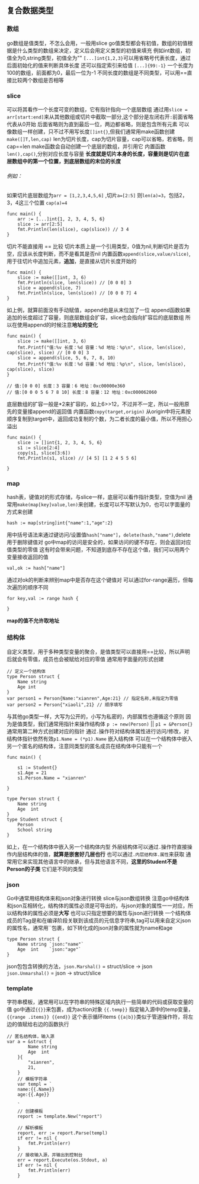 ## 复合数据类型
### 数组
go数组是值类型，不怎么会用，一般用slice
go值类型都会有初值，数组的初值根据是什么类型的数组来决定，定义后会用定义类型的初值来填充
例如int数组，初值全为0,string类型，初值全为""
`[...]int{1,2,3}`可以用省略号代表长度，通过后面初始化的值来判断具体长度
还可以指定索引来给值
`[...]{99:-1}` 一个长度为100的数组，前面都为0，最后一位为-1
不同长度的数组是不同类型，可以用==直接比较两个数组是否相等

### slice
可以将其看作一个长度可变的数组，它有指针指向一个底层数组
通过用`slice = arr[start:end]`来从其他数组或切片中截取一部分,这个部分是左闭右开`:`前面省略代表从0开始
后面省略则为直到最后一位，两边都省略，则是包含所有元素
可以像数组一样创建，只不过不用写长度`[]int{}`,但我们通常用make函数创建
`make([]T,len,cap)` len为切片长度，cap为切片容量，cap可以省略，若省略，则cap==len
make函数会自动创建一个底层的数组，并引用它
内置函数 `len(),cap()`,分别对应长度与容量
**长度就是切片本身的长度，容量则是切片在底层数组中的第一个位置，到底层数组的末位的长度**
###### 例如：
如果切片底层数组为`arr = [1,2,3,4,5,6]` ,切片`a=[2:5]` 则`len(a)=3`，包括2，3，4这三个位置
`cap(a)=4`
```
func main() {
	arr := [...]int{1, 2, 3, 4, 5, 6}
	slice := arr[2:5]
	fmt.Println(len(slice), cap(slice)) // 3 4
}
```
切片不能直接用 == 比较
切片本质上是一个引用类型，0值为nil,判断切片是否为空，应该从长度判断，而不是看其是否nil
内置函数`append(slice,value/slice)`,用于往切片中追加元素，**追加**，是直接从切片长度开始的
```
func main() {
	slice := make([]int, 3, 6)
	fmt.Println(slice, len(slice)) // [0 0 0] 3
	slice = append(slice, 7)
	fmt.Println(slice, len(slice)) // [0 0 0 7] 4
}
```
如上例，就算前面没有手动赋值，append也是从末位加了一位
append函数如果追加的长度超过了容量，则底层数组会扩容，slice也会指向扩容后的底层数组
所以在使用append的时候注意**地址的变化**
```
func main() {
	slice := make([]int, 3, 6)
	fmt.Printf("值:%v 长度：%d 容量：%d 地址：%p\n", slice, len(slice), cap(slice), slice) // [0 0 0] 3
	slice = append(slice, 5, 6, 7, 8, 10)
	fmt.Printf("值:%v 长度：%d 容量：%d 地址：%p\n", slice, len(slice), cap(slice), slice)
}

// 值:[0 0 0] 长度：3 容量：6 地址：0xc00000e360
// 值:[0 0 0 5 6 7 8 10] 长度：8 容量：12 地址：0xc000062060
```
底层数组的扩容一般是*2来扩容的，如上6>>12，不过并不一定，所以一般用原先的变量接append的返回值
内置函数`copy(target,origin)` 从origin中将元素按顺序复制到target中，返回成功复制的个数，为二者长度的最小值，所以不用担心溢出
```
func main() {
	slice := []int{1, 2, 3, 4, 5, 6}
	s1 := slice[2:4]
	copy(s1, slice[3:6])
	fmt.Println(s1, slice) // [4 5] [1 2 4 5 5 6]

}
```
### map
hash表，键值对的形式存储，与slice一样，底层可以看作指针类型，空值为nil
通常用`make(map[key]value,len)`来创建，长度可以不写默认为0，也可以字面量的方式来创建
```
hash := map[string]int{"name":1,"age":2}
```
用中括号语法来通过键访问/设置值`hash["name"]`，`delete(hash,"name")`,delete用于删除键值对
go中map的访问是安全的，如果访问的键不存在，则会返回对应值类型的零值
这有时会带来问题，不知道到底存不存在这个值，我们可以用两个变量接收返回的值
```
val,ok := hash["name"]
```
通过对ok的判断来辨别map中是否存在这个键值对
可以通过for-range遍历，但每次遍历的顺序不同
```
for key,val := range hash {

}
```
**map的值不允许取地址**

### 结构体
自定义类型，用于多种类型变量的聚合，是值类型可以直接用==比较，所以声明后就会有零值，成员也会被赋给对应的零值
通常用字面量的形式创建
```
// 定义一个结构体
type Person struct {
	Name string
	Age int
}
var person1 = Person{Name:"xianren",Age:21} // 指定名称,未指定为零值
var person2 = Person{"xiaoli",21} // 顺序填写
```
与其他go类型一样，大写为公开的，小写为私密的，内部属性也遵循这个原则
因为是值类型，我们通常用指针来操作结构体
`p := new(Person)` || `p1 = &Person{}` 通常用第二种方式创建对应的指针
通过`.`操作符对结构体属性进行访问/修改，对结构体指针依然有效`p1.Name = (*p1).Name`
嵌入结构体
可以在一个结构体中嵌入另一个匿名的结构体，注意同类型的匿名成员在结构体中只能有一个
```
func main() {

	s1 := Student{}
	s1.Age = 21
	s1.Person.Name = "xianren"

}

type Person struct {
	Name string
	Age  int
}
type Student struct {
	Person
	School string
}
```
如上，在一个结构体中嵌入另一个结构体内型
外层结构体可以通过`.`操作符直接操作内层结构体的值，**就算是嵌套好几层也行**
也可以通过`.内层结构体.属性`来获取
通常用它来实现其他语言中的继承，但与其他语言不同，**这里的Student不是Person的子类**
它们是不同的类型
### json
Go中通常用结构体来和json对象进行转换
slice与json数组转换
注意go中结构体和json互相转化，结构体的属性必须是可导出的，与json对象的属性一一对应，所以结构体的属性必须是**大写**
也可以只指定想要的属性与json进行转换
一个结构体成员的Tag是和在编译阶段关联到该成员的元信息字符串,tag可以用来自定义json的属性名，通常用``包裹，如下转化成的json对象的属性就为name和age

```
type Person struct {
	Name string `json:"name"`
	Age  int    `json:"age"`
}
```
json包包含转换的方法，`json.Marshal()` = struct/slice -> json
`json.Unmarshal()` = json -> struct/slice

### template
字符串模板，通常用可以在字符串的特殊区域内执行一些简单的代码或获取变量的值
go中通过`{{}}`来包裹，成为action对象
`{{.temp}}` 指定输入源中的temp变量，`{{range .items}} {{end}}` 这个表示循环items
`{{a|b}}`类似于管道操作符，将左边的值赋给右边的函数执行
```
// 匿名结构体，输入源
var a = &struct {
		Name string
		Age  int
	}{
		"xianren",
		21,
	}
	// 模板字符串
	var templ = `
	name:{{.Name}}
	age:{{.Age}}

	`
	// 创建模板
	report := template.New("report")

	// 解析模板
	report, err := report.Parse(templ)
	if err != nil {
		fmt.Println(err)
	}
	// 接收输入源，并输出到控制台
	err = report.Execute(os.Stdout, a)
	if err != nil {
		fmt.Println(err)
	}
```



